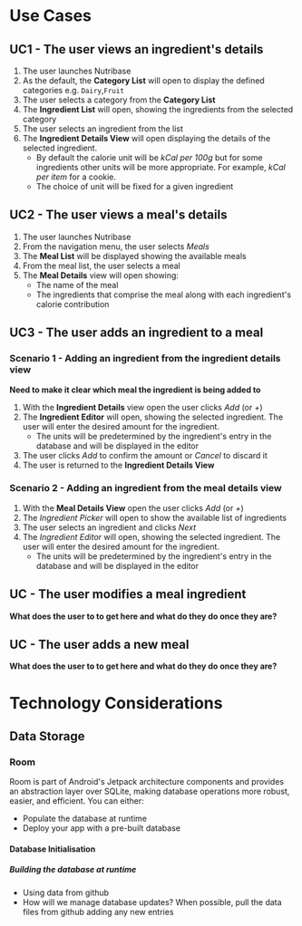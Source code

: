 # Use Cases
## UC1  - The user views an ingredient's details
1. The user launches Nutribase
2. As the default, the **Category List** will open to display the defined categories e.g. ```Dairy```,```Fruit```
3. The user selects a category from the **Category List**
4. The **Ingredient List** will open, showing the ingredients from the selected category
5. The user selects an ingredient from the list
6. The **Ingredient Details View**  will open displaying the details of the selected ingredient.
   - By default the calorie unit will be *kCal per 100g* but for some ingredients other units will be more appropriate. For example, *kCal per item* for a cookie.
   - The choice of unit will be fixed for a given ingredient
## UC2 - The user views a meal's details
1. The user launches Nutribase
2. From the navigation menu, the user selects *Meals*
3. The **Meal List** will be displayed showing the available meals
4. From the meal list, the user selects a meal
5. The **Meal Details** view will open showing:
   - The name of the meal
   - The ingredients that comprise the meal along with each ingredient's calorie contribution
## UC3 - The user adds an ingredient to a meal
### Scenario 1 - Adding an ingredient from the ingredient details view
**Need to make it clear which meal the ingredient is being added to**
1. With the **Ingredient Details** view open the user clicks *Add* (or *+*)
2. The **Ingredient Editor** will open, showing the selected ingredient. The user will enter the desired amount for the ingredient.
   - The units will be predetermined by the ingredient's entry in the database and will be displayed in the editor 
3. The user clicks *Add* to confirm the amount or *Cancel* to discard it
4. The user is returned to the **Ingredient Details View**
### Scenario 2 - Adding an ingredient from the meal details view
1. With the **Meal Details View** open the user clicks *Add* (or *+*)
2. The *Ingredient Picker* will open to show the available list of ingredients
3. The user selects an ingredient and clicks *Next*
4. The *Ingredient Editor* will open, showing the selected ingredient. The user will enter the desired amount for the ingredient.
   - The units will be predetermined by the ingredient's entry in the database and will be displayed in the editor 
 
## UC - The user modifies a meal ingredient
**What does the user to to get here and what do they do once they are?**
## UC - The user adds a new meal
**What does the user to to get here and what do they do once they are?**
# Technology Considerations
## Data Storage
### Room
Room is part of Android's Jetpack architecture components and provides an abstraction layer over SQLite, making database operations more robust, easier, and efficient. You can either:
* Populate the database at runtime
* Deploy your app with a pre-built database
#### Database Initialisation
##### Building the database at runtime
* Using data from github
* How will we manage database updates? When possible, pull the data files from github adding any new entries
